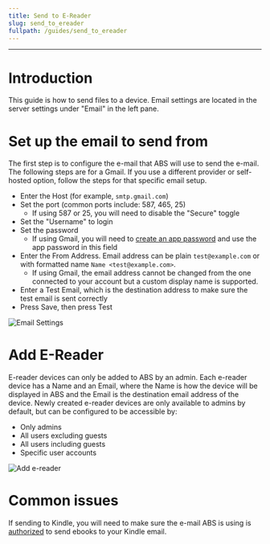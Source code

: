 ```yaml
---
title: Send to E-Reader
slug: send_to_ereader
fullpath: /guides/send_to_ereader
---
```


---

# Introduction
This guide is how to send files to a device.
Email settings are located in the server settings under "Email" in the left pane.

# Set up the email to send from
The first step is to configure the e-mail that ABS will use to send the e-mail.
The following steps are for a Gmail.
If you use a different provider or self-hosted option, follow the steps for that specific email setup.

- Enter the Host (for example, `smtp.gmail.com`)
- Set the port (common ports include: 587, 465, 25)
  - If using 587 or 25, you will need to disable the "Secure" toggle
- Set the "Username" to login
- Set the password
  - If using Gmail, you will need to [create an app password](https://support.google.com/accounts/answer/185833?hl=en) and use the app password in this field
- Enter the From Address. Email address can be plain `test@example.com` or with formatted name `Name <test@example.com>`.
  - If using Gmail, the email address cannot be changed from the one connected to your account but a custom display name is supported.
- Enter a Test Email, which is the destination address to make sure the test email is sent correctly
- Press Save, then press Test

![Email Settings](/guides/send_to_ereader/email_settings.png)

# Add E-Reader

E-reader devices can only be added to ABS by an admin.
Each e-reader device has a Name and an Email, where the Name is how the device will be displayed in ABS and the Email is the destination email address of the device.
Newly created e-reader devices are only available to admins by default, but can be configured to be accessible by:
- Only admins
- All users excluding guests
- All users including guests
- Specific user accounts

![Add e-reader](/guides/send_to_ereader/add_ereader.png)

# Common issues

If sending to Kindle, you will need to make sure the e-mail ABS is using is [authorized](https://www.amazon.com/sendtokindle/email) to send ebooks to your Kindle email.
